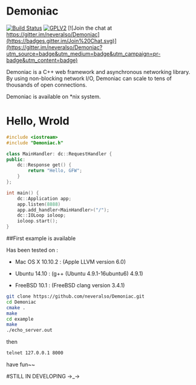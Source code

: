 # Demoniac

[![Build Status](https://travis-ci.org/neveralso/Demoniac.svg?branch=master)](https://travis-ci.org/neveralso/Demoniac)  [![GPLV2](https://img.shields.io/badge/License-GPLV2-brightgreen.svg)](http://www.gnu.org/licenses/gpl-2.0.html)  [![Join the chat at https://gitter.im/neveralso/Demoniac](https://badges.gitter.im/Join%20Chat.svg)](https://gitter.im/neveralso/Demoniac?utm_source=badge&utm_medium=badge&utm_campaign=pr-badge&utm_content=badge)

Demoniac is a C++ web framework and asynchronous networking library.
By using non-blocking network I/O,
Demoniac can scale to tens of thousands of open connections.

Demoniac is available on *nix system.


# Hello, Wrold

```c++
#include <iostream>
#include "Demoniac.h"

class MainHandler: dc::RequestHandler {
public:
	dc::Response get() {
		return "Hello, GFW";
	}
};

int main() {
	dc::Application app;
	app.listen(8888)
	app.add_handler<MainHandler>("/");
	dc::IOLoop ioloop;
	ioloop.start();
}
```


##First example is available

Has been tested on :

- Mac OS X 10.10.2 : (Apple LLVM version 6.0)

- Ubuntu 14.10 : (g++ (Ubuntu 4.9.1-16ubuntu6) 4.9.1)

- FreeBSD 10.1 : (FreeBSD clang version 3.4.1)


```sh
git clone https://github.com/neveralso/Demoniac.git
cd Demoniac
cmake .
make
cd example
make
./echo_server.out
```

then

```sh
telnet 127.0.0.1 8000
```

have fun~~

#STILL IN DEVELOPING →_→
